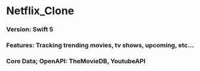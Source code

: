 # Netflix_Clone

### Version: Swift 5
### Features: Tracking trending movies, tv shows, upcoming, etc...
### Core Data; OpenAPI: TheMovieDB, YoutubeAPI
